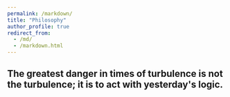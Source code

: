 ```yaml
---
permalink: /markdown/
title: "Philosophy"
author_profile: true
redirect_from: 
  - /md/
  - /markdown.html
---
```


## The greatest danger in times of turbulence is not the turbulence; it is to act with yesterday's logic.